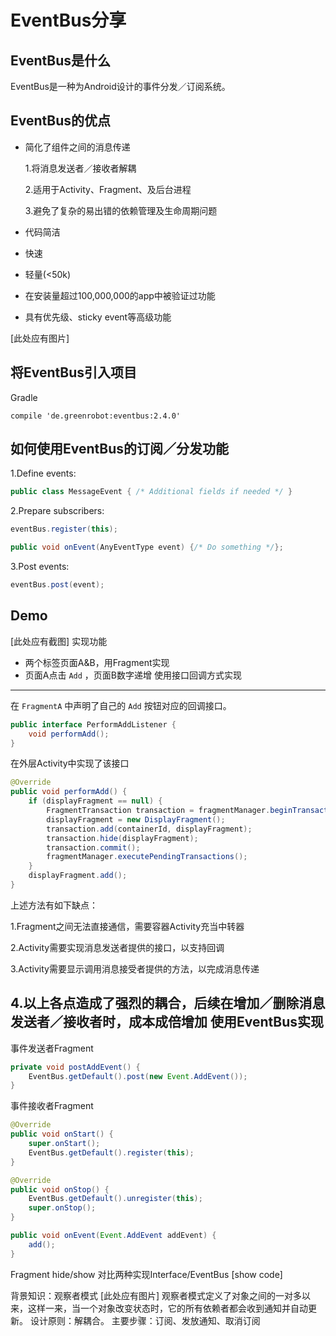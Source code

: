 EventBus分享
===============
EventBus是什么
--------------------
EventBus是一种为Android设计的事件分发／订阅系统。

EventBus的优点
---------------------------
* 简化了组件之间的消息传递

  1.将消息发送者／接收者解耦

  2.适用于Activity、Fragment、及后台进程

  3.避免了复杂的易出错的依赖管理及生命周期问题
* 代码简洁
* 快速
* 轻量(<50k)
* 在安装量超过100,000,000的app中被验证过功能
* 具有优先级、sticky event等高级功能 

[此处应有图片]

将EventBus引入项目
------------------
Gradle
```
compile 'de.greenrobot:eventbus:2.4.0'
```
如何使用EventBus的订阅／分发功能
---------------------
1.Define events:
```java
public class MessageEvent { /* Additional fields if needed */ }
```
2.Prepare subscribers:
```java
eventBus.register(this);
```
```java
public void onEvent(AnyEventType event) {/* Do something */};
```
3.Post events:
```java
eventBus.post(event);
```
Demo
--------------------------
[此处应有截图]
实现功能
* 两个标签页面A&B，用Fragment实现
* 页面A点击 ```Add``` ，页面B数字递增
使用接口回调方式实现
-----------------------
在 ```FragmentA``` 中声明了自己的 ```Add``` 按钮对应的回调接口。
```java
public interface PerformAddListener {
    void performAdd();
}
```
在外层Activity中实现了该接口
```java
@Override
public void performAdd() {
    if (displayFragment == null) {
        FragmentTransaction transaction = fragmentManager.beginTransaction();
        displayFragment = new DisplayFragment();
        transaction.add(containerId, displayFragment);
        transaction.hide(displayFragment);
        transaction.commit();
        fragmentManager.executePendingTransactions();
    }
    displayFragment.add();
}
```
上述方法有如下缺点：

1.Fragment之间无法直接通信，需要容器Activity充当中转器

2.Activity需要实现消息发送者提供的接口，以支持回调

3.Activity需要显示调用消息接受者提供的方法，以完成消息传递

4.以上各点造成了强烈的耦合，后续在增加／删除消息发送者／接收者时，成本成倍增加
使用EventBus实现
--------------------------
事件发送者Fragment
```java
private void postAddEvent() {
    EventBus.getDefault().post(new Event.AddEvent());
}
```
事件接收者Fragment
```java
@Override
public void onStart() {
    super.onStart();
    EventBus.getDefault().register(this);
}
```
```java
@Override
public void onStop() {
    EventBus.getDefault().unregister(this);
    super.onStop();
}
```
```java
public void onEvent(Event.AddEvent addEvent) {
    add();
}
```
Fragment hide/show
对比两种实现Interface/EventBus
[show code]


背景知识：观察者模式
[此处应有图片]
观察者模式定义了对象之间的一对多以来，这样一来，当一个对象改变状态时，它的所有依赖者都会收到通知并自动更新。
设计原则：解耦合。
主要步骤：订阅、发放通知、取消订阅


